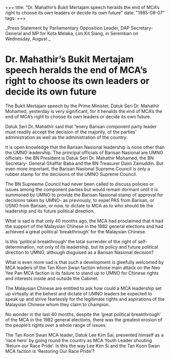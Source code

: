 +++ 
title: "Dr. Mahathir’s Bukit Mertajam speech heralds the end of MCA’s right to choose its own leaders or decide its own future"
date: "1985-08-07"
tags:
+++

_Press Statement by Parliamentary Opposition Leader, DAP Secretary- General and MP for Kota  Melaka, Lim Kit Siang, in Seremban on Wednesday, August _

# Dr. Mahathir’s Bukit Mertajam speech heralds the end of MCA’s right to choose its own leaders or decide its own future

The Bukit Mertajam speech by the Prime Minister, Datuk Seri Dr. Mahathir Mohamed, yesterday is very significant, for it henalds the end of MCA’s the end of MCA’s right to choose its own leaders or decide its own future.</u>

Datuk Seri Dr. Mahathir said that “enery Barisan component party leader must readily accept the decision of the majority, of the parties’ administration as well as the administration of the country.

It is open knowledge that the Barisan Nasional leadership is none other than the UMNO leadership. The principal officials of Barisan Nasional are UMNO officials- the BN President is Datuk Seri Dr. Mahathir Mohamed, the BN Secretary- General Ghaffar Baba and the BN Treasurer Daim Zainuddin. But even more important, the Barisan Nasional Supreme Council is only a rubber stamp for the decisions of the UMNO Supreme Council.

The BN Supreeme Council had never been called to discuss policies or issues among the component parties but would remain dormant until it is summoned by UMNO to provide the Barisan Nasional stamp of approval for decisions taken by UMNO- as previously, to expel PAS from Barisan, or USNO from Barisan, or now, to dictate to MCA as to who should be the leadership and its future political direction.

What is sad is that only 40 months ago, the MCA had proclaimed that it had the support of the Malaysian Chinese in the 1982 general elections and had achieved a great political ‘breakthrough’ for the Malaysian Chinese.

Is this ‘political breakthrough’ the total surrender of the right of self- determination, not only of its leadership, but its policy and future political direction to UMNO, although disguised as a Barisan Nasional decision?

What is even more sad is that such a development is gleefully welcomed by MCA leaders of the Tan Koon Swan faction whose main attack on the Neo Yee Pan MCA faction is its failure to stand up to UMNO for Chinese rights and interests inside and outside the Cabinet.

The Malaysian Chinese are entitled to ask how could a MCA leadership set up virtually at the behest and dictate of UMNO leaders be expected to speak up and strive fearlessly for the legitimate rights and aspirations of the Malaysian Chinese whom they claim to champion.

No wonder in the last 40 months, despite the ‘great political breakthrough’ of the MCA in the 1982 general elections, there was the greatest erosion of the people’s rights over a whole range of issues.

The Tan Koon Swan MCA leader, Datuk Lee Kim Sai, presented himself as a ‘race hero’ by going round the country as MCA Youth Leader shouting ‘Return our Race Pride’. Is this the way Lee Kim Si and the Tan Koon Swan MCA faction is ‘Restoring Our Race Pride’?
 
